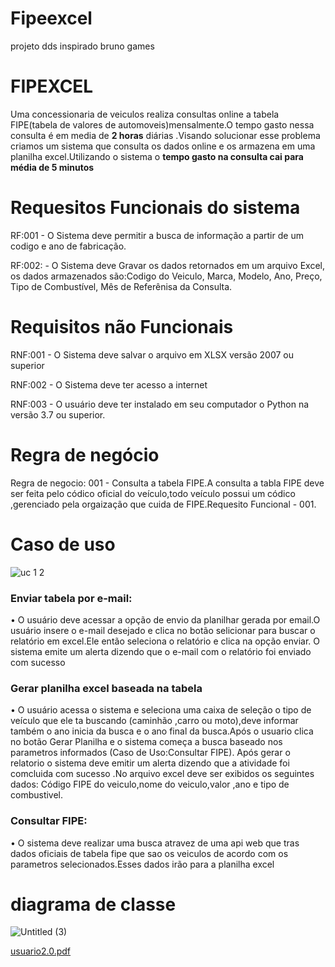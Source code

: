 # Fipeexcel
projeto dds inspirado bruno games
<h1>FIPEXCEL</h1>

Uma concessionaria de veiculos realiza consultas online a tabela FIPE(tabela de valores de automoveis)mensalmente.O tempo gasto nessa consulta é em media de <b>2 horas</b> diárias .Visando solucionar esse problema criamos um sistema que consulta os dados online e os armazena em uma planilha excel.Utilizando o sistema o <b>tempo gasto na consulta cai para média de 5 minutos</b>



# Requesitos Funcionais do sistema

RF:001 - O Sistema deve permitir a busca de informação a partir de um codigo e ano de fabricação.

RF:002: - O Sistema deve Gravar os dados retornados em um arquivo Excel, os dados armazenados são:Codigo do Veiculo, Marca, Modelo, Ano, Preço, Tipo de Combustível, Mês de Referênisa da Consulta.



# Requisitos não Funcionais 

RNF:001 - O Sistema deve salvar o arquivo em XLSX versão 2007 ou superior

RNF:002 - O Sistema deve ter acesso a internet

RNF:003 - O usuário deve ter instalado em seu computador o Python na versão 3.7 ou superior.


# Regra de negócio

Regra de negocio: 001 - Consulta a tabela FIPE.A consulta a tabla FIPE deve ser feita pelo códico oficial do veículo,todo veículo possui um códico ,gerenciado pela orgaização que cuida de FIPE.Requesito Funcional - 001. 


# Caso de uso

![uc 1 2](https://user-images.githubusercontent.com/82292857/164120338-83203d17-27c9-49e7-a710-50c4ed0953d2.png)



<h3>Enviar tabela por e-mail:</h3>
• O usuário deve acessar a opção de envio da planilhar gerada por email.O usuário insere o e-mail desejado e clica no botão selicionar para buscar o relatório em excel.Ele então seleciona o relatório e clica na opção enviar. O sistema emite um alerta dizendo que o e-mail com o relatório foi enviado com sucesso

<h3>Gerar planilha excel baseada na tabela</h3>
• O usuário acessa o sistema e seleciona uma caixa de seleção o tipo de veículo que ele ta buscando (caminhão ,carro ou moto),deve informar também o ano inicia da busca e o ano final da busca.Após o usuario clica no botão Gerar Planilha e o sistema começa a busca baseado nos parametros informados (Caso de Uso:Consultar FIPE). Após gerar o relatorio o sistema deve emitir um alerta dizendo que a atividade foi comcluida com sucesso .No arquivo excel deve ser exibidos os seguintes dados: Código FIPE do veiculo,nome do veiculo,valor ,ano e tipo de combustivel.

<h3>Consultar FIPE:</h3>
• O sistema deve realizar uma busca atravez de uma api web que tras dados oficiais de tabela fipe que sao os veiculos de acordo com os parametros selecionados.Esses dados irão para a planilha excel






# diagrama de classe




![Untitled (3)](https://user-images.githubusercontent.com/82292857/165190758-08cc0055-a3d8-41c6-849d-9b5711f8aae3.png)





[usuario2.0.pdf](https://github.com/GUILHERME-LOP/fipeexcel/files/8606601/usuario2.0.pdf)











